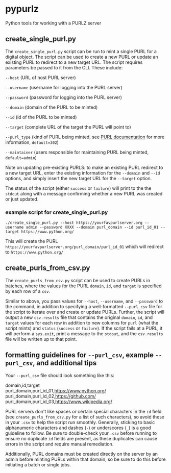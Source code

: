 # pypurlz
Python tools for working with a PURLZ server

## create_single_purl.py
The `create_single_purl.py` script can be run to mint a single PURL for a digital object. The script can be used to create a new PURL or update an existing PURL to redirect to a new target URL. The script requires parameters be passed to it from the CLI. These include:

`--host` (URL of host PURL server)

`--username` (username for logging into the PURL server)

`--password` (password for logging into the PURL server)

`--domain`  (domain of the PURL to be minted)

`--id` (id of the PURL to be minted)

`--target` (complete URL of the target the PURL will point to)

`--purl_type` (kind of PURL being minted, see [PURL documentation](https://purl.archive.org/help) for more information, `default=302`)

`--maintainer` (users responsible for maintaining PURL being minted, `default=admin`)

Note on updating pre-existing PURLS: to make an existing PURL redirect to a new target URL, enter the existing information for the `--domain` and `--id` options, and simply insert the new target URL for the `--target` option.

The status of the script (either `success` or `failure`) will print to the the `stdout` along with a message confirming whether a new PURL was created or just updated.

### example script for create_single_purl.py

`./create_single_purl.py --host https://yourfavpurlserver.org --username admin --password XXXX --domain purl_domain --id purl_id_01 --target https://www.python.org/`

This will create the PURL `https://yourfavpurlserver.org/purl_domain/purl_id_01` which will redirect to `https://www.python.org/`

## create_purls_from_csv.py
The `create_purls_from_csv.py` script can be used to create PURLs in batches, where the values for the PURL `domain`, `id`, and `target` is specified by each row of a `csv`.

Similar to above, you pass values for `--host`, `--username`, and `--password` to the command, in addition to specifying a well-formatted `--purl_csv` file for the script to iterate over and create or update PURLs. Further, the script will output a new `csv.results` file that contains the original `domain`, `id`, and `target` values for each row in addition to new columns for `purl` (what the script mints) and `status` (`success` or `failure`). If the script fails at a PURL, it will perform a `sys.exit`, print a message to the `stdout`, and the `csv.results` file will be written up to that point.

## formatting guidelines for `--purl_csv`, example `--purl_csv`, and additional tips
Your `--purl_csv` file should look something like this:

domain,id,target<br/>
purl_domain,purl_id_01,https://www.python.org/<br/>
purl_domain,purl_id_02,https://github.com/<br/>
purl_domain,purl_id_03,https://www.wikipedia.org/<br/>

PURL servers don't like spaces or certain special characters in the `id` field (see `create_purls_from_csv.py` for a list of such characters), so avoid these in your `.csv` to help the script run smoothly. Generally, sticking to basic alphanumeric characters and dashes (`-`) or underscores (`_`) is a good guideline to follow. Be sure to double-check your `.csv` before running to ensure no duplicate `id` fields are present, as these duplicates can cause errors in the script and require manual remediation.

Additionally, PURL domains must be created directly on the server by an admin before minting PURLs within that domain, so be sure to do this before initiating a batch or single jobs.
